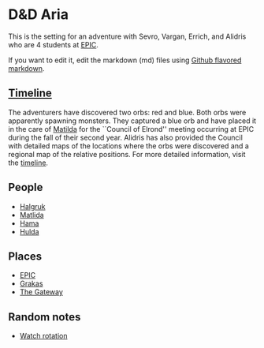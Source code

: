 # D&D Aria

This is the setting for an adventure with Sevro, Vargan, Errich, and Alidris 
who are 4 students at [EPIC](places/EPIC.html).




If you want to edit it, edit the markdown (md) files using 
[Github flavored markdown](https://github.github.com/gfm/).

## [Timeline](timeline.html)

The adventurers have discovered two orbs: red and blue. 
Both orbs were apparently spawning monsters. 
They captured a blue orb and have placed it in the care of 
[Matilda](people/matilda.html) for the ``Council of Elrond'' meeting occurring
at EPIC during the fall of their second year. 
Alidris has also provided the Council with detailed maps of the locations 
where the orbs were discovered and a regional map of the relative positions.
For more detailed information, visit the [timeline](timeline.html).

## People

- [Halgruk](people/halgruk.html)
- [Matlida](people/matilda.html)
- [Hama](people/hama.html)
- [Hulda](people/hulda.html)

## Places

- [EPIC](places/EPIC.html)
- [Grakas](places/grakas.html)
- [The Gateway](places/gateway.html)

## Random notes

- [Watch rotation](notes/watch.html)